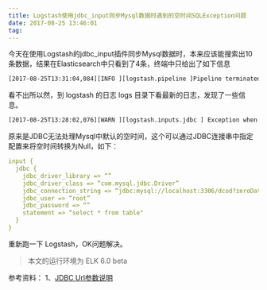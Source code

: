 ```yaml
---
title: Logstash使用jdbc_input同步Mysql数据时遇到的空时间SQLException问题
date: 2017-08-25 13:46:01
tag: 
---
```


今天在使用Logstash的jdbc_input插件同步Mysql数据时，本来应该能搜索出10条数据，结果在Elasticsearch中只看到了4条，终端中只给出了如下信息
```bash
[2017-08-25T13:31:04,084][INFO ][logstash.pipeline ]Pipeline terminated <“pipeline.id”=>”main”>
```
看不出所以然，到 logstash 的日志 logs 目录下看最新的日志，发现了一些信息。
```bash
[2017-08-25T13:28:02,076][WARN ][logstash.inputs.jdbc ] Exception when executing JDBC query {“exception=>#<Sequel::DatabaseError: Java::JavaSql::SQLException: Value ‘0000-00-00 00:00:00’ can not be represented as java.sql.Timestamp>}
```
原来是JDBC无法处理Mysql中默认的空时间，这个可以通过JDBC连接串中指定配置来将空时间转换为Null，如下：
```yaml
input {
  jdbc {
    jdbc_driver_library => “”
    jdbc_driver_class => “com.mysql.jdbc.Driver”
    jdbc_connection_string => “jdbc:mysql://localhost:3306/dcod?zeroDateTimeBehaviro=convertToNull”
    jdbc_user => “root”
    jdbc_password => “”
    statement => “select * from table"
  }
}
```
重新跑一下 Logstash，OK问题解决。
> 本文的运行环境为 ELK 6.0 beta



参考资料：
1、[JDBC Url参数说明](http://elf8848.iteye.com/blog/1684414)












